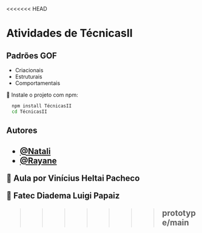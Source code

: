 <<<<<<< HEAD
<h1>Atividades de TécnicasII</h1>
<h2>Padrões GOF</h2>
<ul>
  <li>Criacionais</li>
  <li>Estruturais</li>
  <li>Comportamentais</li>
</ul>

📌 Instale o projeto com npm:

```bash
  npm install TécnicasII
  cd TécnicasII
```
    
<h2> Autores <h2>

- [@Natali](https://github.com/nouveauromance)
- [@Rayane](https://github.com/RayaneBarrosM)

🔗 Aula por Vinícius Heltai Pacheco

📍 Fatec Diadema Luigi Papaiz 
>>>>>>> prototype/main
